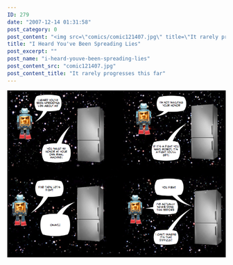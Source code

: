 ```yaml
---
ID: 279
date: "2007-12-14 01:31:58"
post_category: 0
post_content: "<img src=\"comics/comic121407.jpg\" title=\"It rarely progresses this far\" />"
title: "I Heard You've Been Spreading Lies"
post_excerpt: ""
post_name: "i-heard-youve-been-spreading-lies"
post_content_src: "comic121407.jpg"
post_content_title: "It rarely progresses this far"
---
```



[![It rarely progresses this far](/comics-hi-res/comic121407.jpg)](/comics-hi-res/comic121407.jpg "It rarely progresses this far")

